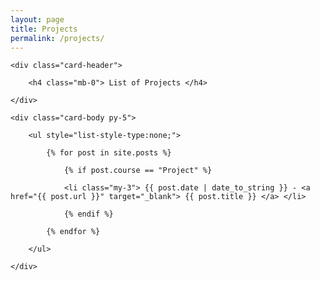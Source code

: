 ```yaml
---
layout: page
title: Projects
permalink: /projects/
---
```



<div class="card my-5">

    <div class="card-header">

        <h4 class="mb-0"> List of Projects </h4>

    </div>

    <div class="card-body py-5">

        <ul style="list-style-type:none;">
        
            {% for post in site.posts %}
            
                {% if post.course == "Project" %}

                <li class="my-3"> {{ post.date | date_to_string }} - <a href="{{ post.url }}" target="_blank"> {{ post.title }} </a> </li>

                {% endif %}
            
            {% endfor %}

        </ul>

    </div>

</div>






